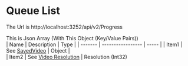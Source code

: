 # Queue List

The Url is http://localhost:3252/api/v2/Progress   

This is Json Array (With This Object (Key/Value Pairs))  
| Name    | Description       |  Type |
| ------- | ----------------- | ----- |
| Item1   | See [SavedVideo](SavedVideo.md)    | Object |  
| Item2   | See [Video Resolution](Resolution.md) | Resolution (Int32)
